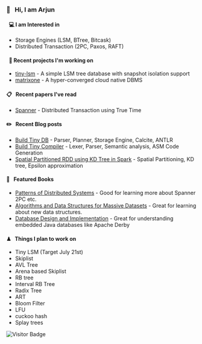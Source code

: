 ### 👋 &nbsp; Hi, I am Arjun

#### &nbsp; 💻 I am Interested in 
- Storage Engines (LSM, BTree, Bitcask)
- Distributed Transaction (2PC, Paxos, RAFT)

#### &nbsp; 🍭 Recent projects I'm working on

- [tiny-lsm](https://github.com/arjunsk/tiny-lsm) - A simple LSM tree database with snapshot isolation support
- [matrixone](https://github.com/matrixorigin/matrixone) - A hyper-converged cloud native DBMS

#### 📋 &nbsp; Recent papers I've read
- [Spanner](https://static.googleusercontent.com/media/research.google.com/en//archive/spanner-osdi2012.pdf) - Distributed Transaction using True Time

#### ✏️ &nbsp; Recent Blog posts
- [Build Tiny DB](https://medium.com/javarevisited/build-a-tiny-database-in-java-ca6d3f06e115) - Parser, Planner, Storage Engine, Calcite, ANTLR
- [Build Tiny Compiler](https://medium.com/javarevisited/build-a-tiny-compiler-in-java-662f67a1ce85) - Lexer, Parser, Semantic analysis, ASM Code Generation 
- [Spatial Partitioned RDD using KD Tree in Spark](https://medium.com/sys-base/spatial-partitioned-rdd-using-kd-tree-in-spark-102e0b53564b) - Spatial Partitioning, KD tree, Epsilon approximation

#### 📗 &nbsp; Featured Books
- [Patterns of Distributed Systems](https://martinfowler.com/articles/patterns-of-distributed-systems/) - Good for learning more about Spanner 2PC etc.
- [Algorithms and Data Structures for Massive Datasets](https://www.amazon.com/Algorithms-Data-Structures-Massive-Datasets/dp/1617298034) - Great for learning about new data structures.
- [Database Design and Implementation](https://www.amazon.com/dp/3030338355/) -  Great for understanding embedded Java databases like Apache Derby

#### ♟ &nbsp; Things I plan to work on
- Tiny LSM (Target July 21st)
- Skiplist
- AVL Tree
- Arena based Skiplist
- RB tree
- Interval RB Tree
- Radix Tree
- ART
- Bloom Filter
- LFU
- cuckoo hash
- Splay trees

![Visitor Badge](https://visitor-badge.laobi.icu/badge?page_id=arjunsk.visitor-badge)
